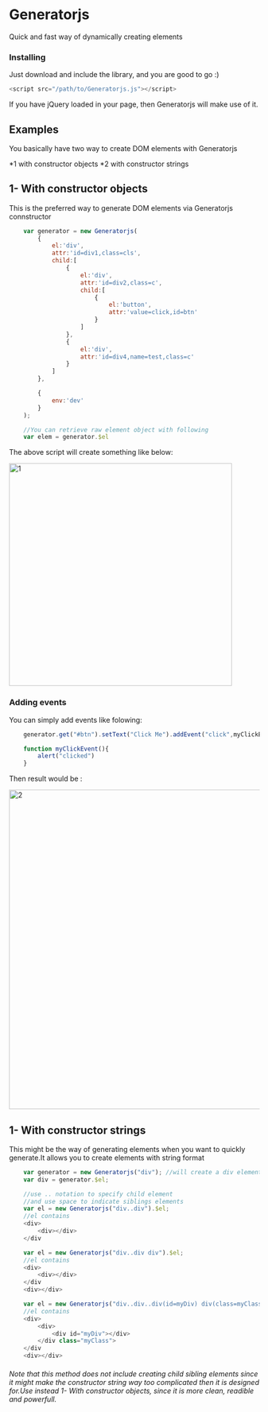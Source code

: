 # Generatorjs

Quick and fast way of dynamically creating elements

### Installing

Just download and include the library, and you are good to go :)
```javascript
<script src="/path/to/Generatorjs.js"></script>
```
If you have jQuery loaded in your page, then Generatorjs will make use of it.

## Examples

You basically have two way to create DOM elements with Generatorjs

*1 with constructor objects
*2 with constructor strings

## 1- With constructor objects

This is the preferred way to generate DOM elements via Generatorjs connstructor

```javascript
    var generator = new Generatorjs(
        {
            el:'div',
            attr:'id=div1,class=cls',
            child:[
                {
                    el:'div',
                    attr:'id=div2,class=c',
                    child:[
                        {
                            el:'button',
                            attr:'value=click,id=btn'
                        }
                    ]
                },
                {
                    el:'div',
                    attr:'id=div4,name=test,class=c'
                }
            ]
        },

        {
            env:'dev'
        }
    );

    //You can retrieve raw element object with following
    var elem = generator.$el
```
The above script will create something like below:

<img width="448" alt="1" src="https://user-images.githubusercontent.com/35298601/37527087-3211e9e6-2942-11e8-84c9-11b2fba44f5f.PNG">

### Adding events

You can simply add events like folowing:

```javascript
    generator.get("#btn").setText("Click Me").addEvent("click",myClickEvent).attachTo(document.body);

    function myClickEvent(){
        alert("clicked")
    }
```
Then result would be :

<img width="643" alt="2" src="https://user-images.githubusercontent.com/35298601/37527322-d2aaddfe-2942-11e8-89d0-87fb686e35db.PNG">

## 1- With constructor strings

This might be the way of generating elements when you want to quickly generate.It allows you to create elements with string format

```javascript
    var generator = new Generatorjs("div"); //will create a div element , access via .$el
    var div = generator.$el;

    //use .. notation to specify child element
    //and use space to indicate siblings elements
    var el = new Generatorjs("div..div").$el;
    //el contains
    <div>
        <div></div>
    </div

    var el = new Generatorjs("div..div div").$el;
    //el contains
    <div>
        <div></div>
    </div
    <div></div>

    var el = new Generatorjs("div..div..div(id=myDiv) div(class=myClass)").$el;
    //el contains
    <div>
        <div>
            <div id="myDiv"></div>
        </div class="myClass">
    </div
    <div></div>
```
###### Note that this method does not include creating child sibling elements since it might make the constructor string way too complicated then it is designed for.Use instead 1- With constructor objects, since it is more clean, readible and powerfull.

